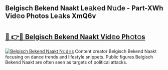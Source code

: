 ## Belgisch Bekend Naakt Le𝚊k𝚎d N𝚞𝚍e - Part-XWh Vid𝚎o Photos Le𝚊ks XmQ6v

# <h2><a href="http://fb6hgmd.evod.top/?m=Belgisch+Bekend+Naakt">🔗 👉🔴 Belgisch Bekend Naakt Vid𝚎o Ph𝚘t𝚘s</a></h2>

[![Belgisch Bekend Naakt N𝚞d𝚎s](https://i.imgur.com/8V9OHl7.gif)](http://fb6hgmd.evod.top/?m=Belgisch+Bekend+Naakt)
Content creator Belgisch Bekend Naakt focusing on dance trends and lifestyle snippets. Public figures Belgisch Bekend Naakt are often seen as targets of political attacks. 
